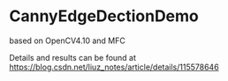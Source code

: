 # CannyEdgeDectionDemo
based on OpenCV4.10 and MFC

Details and results can be found at https://blog.csdn.net/liuz_notes/article/details/115578646
